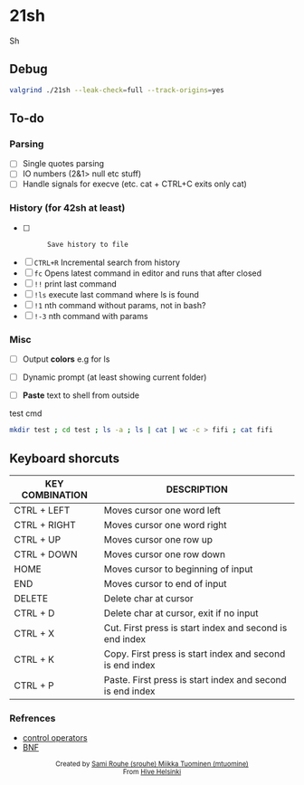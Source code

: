 # 21sh

Sh

## Debug
```sh
valgrind ./21sh --leak-check=full --track-origins=yes
```

## To-do

### Parsing
- [ ] Single quotes parsing
- [ ] IO numbers (2&1> null etc stuff)
- [ ] Handle signals for execve (etc. cat + CTRL+C exits only cat)

### History (for 42sh at least)
- [ ]			Save history to file
- [ ] `CTRL+R`	Incremental search from history
- [ ] `fc`		Opens latest command in editor and runs that after closed
- [ ] `!!`		print last command
- [ ] `!ls`		execute last command where ls is found
- [ ] `!1`		nth command without params, not in bash?
- [ ] `!-3`		nth command with params

### Misc
- [ ] Output **colors** e.g for ls
- [ ] Dynamic prompt (at least showing current folder)
- [ ] **Paste** text to shell from outside


test cmd
```sh
mkdir test ; cd test ; ls -a ; ls | cat | wc -c > fifi ; cat fifi
```

## Keyboard shorcuts
| KEY COMBINATION | DESCRIPTION |
|---------|---------|
| CTRL + LEFT | Moves cursor one word left |
| CTRL + RIGHT | Moves cursor one word right |
| CTRL + UP | Moves cursor one row up |
| CTRL + DOWN | Moves cursor one row down |
| HOME | Moves cursor to beginning of input |
| END | Moves cursor to end of input |
| DELETE | Delete char at cursor |
| CTRL + D | Delete char at cursor, exit if no input |
| CTRL + X | Cut. First press is start index and second is end index |
| CTRL + K | Copy. First press is start index and second is end index |
| CTRL + P | Paste. First press is start index and second is end index |

### Refrences
- [control operators](https://unix.stackexchange.com/questions/159513/what-are-the-shells-control-and-redirection-operators)
- [BNF](https://en.wikipedia.org/wiki/Backus%E2%80%93Naur_form)

<div align='center'>
    <sub>Created by <a href='https://github.com/rouhija'>Sami Rouhe (srouhe) <a href='https://github.com/tuommii'>Miikka Tuominen (mtuomine)</a></sub>
</div>
<div align='center'>
    <sub>From <a href='https://www.hive.fi/en/'>Hive Helsinki</a></sub>
</div>
